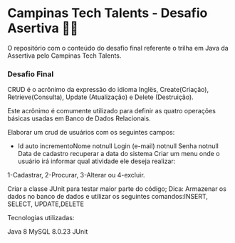 # Campinas Tech Talents - Desafio Asertiva :woman_technologist:

O repositório com o conteúdo do desafio final referente o trilha em Java da Assertiva pelo Campinas Tech Talents.

### Desafio Final


CRUD é o acrônimo da expressão do idioma Inglës, Create(Criação), Retrieve(Consulta), Update (Atualização) e Delete (Destruição).

Este acrônimo é comumente utilizado para definir as quatro operações básicas usadas em Banco de Dados Relacionais.

Elaborar um crud de usuários com os seguintes campos:

* Id auto incrementoNome notnull
Login (e-mail) notnull
Senha notnull
Data de cadastro recuperar a data do sistema
Criar um menu onde o usuário irá informar qual atividade ele deseja realizar:

1-Cadastrar, 2-Procurar, 3-Alterar ou 4-excluir.

Criar a classe JUnit para testar maior parte do código; Dica: Armazenar os dados no banco de dados e utilizar os seguintes comandos:INSERT, SELECT, UPDATE,DELETE

Tecnologias utilizadas:

Java 8
MySQL 8.0.23
JUnit
